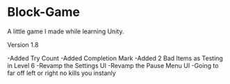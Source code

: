 # Block-Game
A little game I made while learning Unity.

Version 1.8

-Added Try Count
-Added Completion Mark
-Added 2 Bad Items as Testing in Level 6
-Revamp the Settings UI
-Revamp the Pause Menu UI
-Going to far off left or right no kills you instanly
